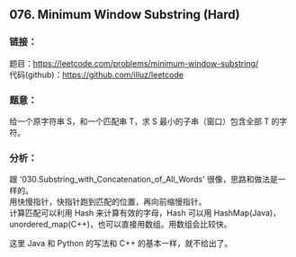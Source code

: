 ## 076. Minimum Window Substring (Hard)

### **链接**：
题目：https://leetcode.com/problems/minimum-window-substring/  
代码(github)：https://github.com/illuz/leetcode

### **题意**：
给一个原字符串 S，和一个匹配串 T，求 S 最小的子串（窗口）包含全部 T 的字符。  

### **分析**：
跟 '030.Substring_with_Concatenation_of_All_Words' 很像，思路和做法是一样的。  
用快慢指针，快指针跑到匹配的位置，再向前缩慢指针。  
计算匹配可以利用 Hash 来计算有效的字母，Hash 可以用 HashMap(Java)，unordered_map(C++)，也可以直接用数组。用数组会比较快。  

这里 Java 和 Python 的写法和 C++ 的基本一样，就不给出了。  
